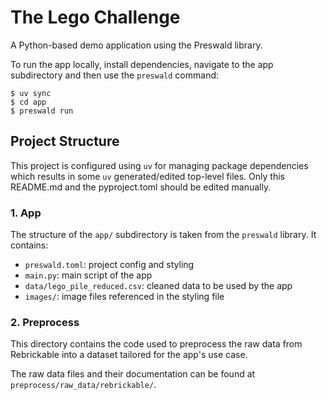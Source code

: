 # The Lego Challenge

A Python-based demo application using the Preswald library.

To run the app locally, install dependencies, navigate to the app subdirectory and then use the `preswald` command:

```{bash}
$ uv sync
$ cd app
$ preswald run
```

## Project Structure

This project is configured using `uv` for managing package dependencies which results in some `uv` generated/edited top-level
files. Only this README.md and the pyproject.toml should be edited manually.

### 1. App

The structure of the `app/` subdirectory is taken from the `preswald` library. It contains:
* `preswald.toml`: project config and styling
* `main.py`: main script of the app
* `data/lego_pile_reduced.csv`: cleaned data to be used by the app 
* `images/`: image files referenced in the styling file


### 2. Preprocess

This directory contains the code used to preprocess the raw data from Rebrickable into a dataset tailored for the app's use case.

The raw data files and their documentation can be found at `preprocess/raw_data/rebrickable/`.
